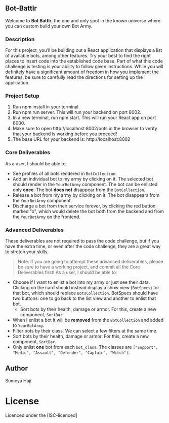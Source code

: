 ## Bot-Battlr

Welcome to **Bot Battlr**, the one and only spot in the known universe where you
can custom build your own Bot Army.

### Description

For this project, you’ll be building out a React application that displays a list 
of available bots, among other features. Try your best to find the right places to 
insert code into the established code base.
Part of what this code challenge is testing is your ability to follow given instructions. While you will definitely have a significant amount of freedom in how you implement the features, be sure to carefully read the directions for setting up the application.

### Project Setup

1. Run npm install in your terminal.
2. Run npm run server. This will run your backend on port 8002.
3. In a new terminal, run npm start. This will run your React app on port 8000.
4. Make sure to open http://localhost:8002/bots in the browser to verify that your  backend is working before you proceed!
5. The base URL for your backend is: http://localhost:8002

### Core Deliverables

As a user, I should be able to:

- See profiles of all bots rendered in `BotCollection`.
- Add an individual bot to my army by clicking on it. The selected bot should
  render in the `YourBotArmy` component. The bot can be enlisted only **once**.
  The bot **does not** disappear from the `BotCollection`.
- Release a bot from my army by clicking on it. The bot disappears from the
  `YourBotArmy` component.
- Discharge a bot from their service forever, by clicking the red button marked
  "x", which would delete the bot both from the backend and from the
  `YourBotArmy` on the frontend.

### Advanced Deliverables

These deliverables are not required to pass the code challenge, but if you have
the extra time, or even after the code challenge, they are a great way to
stretch your skills.

> Note: If you are going to attempt these advanced deliverables, please be sure to have a working project, and commit all the Core Deliverables first!
> As a user, I should be able to:

- Choose if I want to enlist a bot into my army or just see their data. Clicking
  on the card should instead display a show view (`BotSpecs`) for that bot,
  which should replace `BotsCollection`. BotSpecs should have two buttons: one
  to go back to the list view and another to enlist that bot.
  - Sort bots by their health, damage or armor. For this, create a new component,
    `SortBar`.
- When I enlist a bot it will be **removed** from the `BotCollection` and added
  to `YourBotArmy`.
- Filter bots by their class. We can select a few filters at the same time.
- Sort bots by their health, damage or armor. For this, create a new component,
  `SortBar`.
- Only enlist **one** bot from each `bot_class`. The classes are
  `["Support", "Medic", "Assault", "Defender", "Captain", "Witch"]`.

## Author

Sumeya Haji.
# License
​Licenced under the [ISC-licenced]